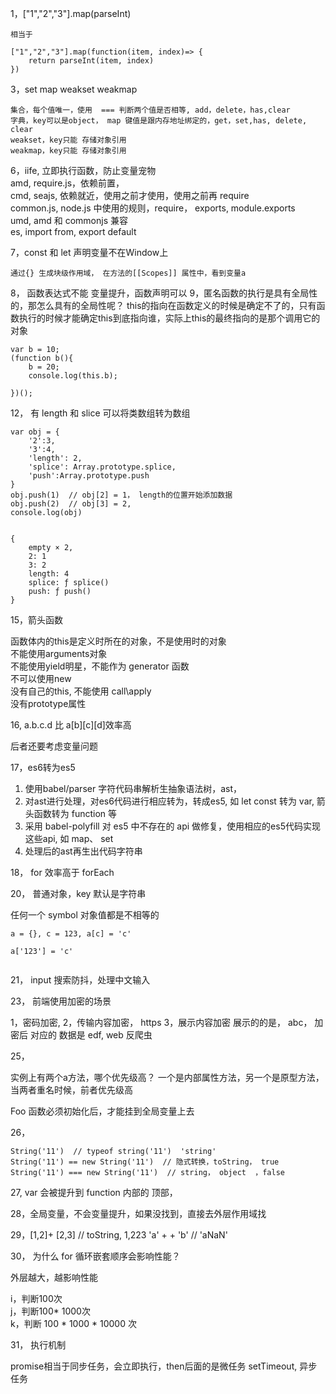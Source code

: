 1，["1","2","3"].map(parseInt)

	相当于 
	
	["1","2","3"].map(function(item, index)=> {
		return parseInt(item, index)
	})

3，set map weakset weakmap

	集合，每个值唯一，使用  === 判断两个值是否相等, add，delete，has,clear
	字典，key可以是object， map 键值是跟内存地址绑定的，get，set,has, delete, clear
	weakset，key只能 存储对象引用
	weakmap，key只能 存储对象引用

6，iife, 立即执行函数，防止变量宠物  
	amd, require.js，依赖前置，  
	cmd, seajs, 依赖就近，使用之前才使用，使用之前再 require   
	common.js, node.js 中使用的规则，require， exports, module.exports  
	umd, amd 和 commonjs 兼容  
	es, import  from, export default  

7，const 和 let 声明变量不在Window上
	
	通过{} 生成块级作用域， 在方法的[[Scopes]] 属性中，看到变量a
	
8， 函数表达式不能 变量提升，函数声明可以
9，匿名函数的执行是具有全局性的，那怎么具有的全局性呢？
this的指向在函数定义的时候是确定不了的，只有函数执行的时候才能确定this到底指向谁，实际上this的最终指向的是那个调用它的对象

```
var b = 10;
(function b(){
    b = 20;
    console.log(this.b);

})();
```

12， 有 length 和 slice 可以将类数组转为数组

```
var obj = {
    '2':3,
    '3':4,
    'length': 2,
    'splice': Array.prototype.splice,
    'push':Array.prototype.push
}
obj.push(1)  // obj[2] = 1， length的位置开始添加数据
obj.push(2)  // obj[3] = 2,
console.log(obj)


{
	empty × 2,
	2: 1
	3: 2
	length: 4
	splice: ƒ splice()
	push: ƒ push()
}
```

15，箭头函数

函数体内的this是定义时所在的对象，不是使用时的对象    
不能使用arguments对象    
不能使用yield明星，不能作为 generator 函数    
不可以使用new  
没有自己的this, 不能使用 call\apply  
没有prototype属性


16, a.b.c.d 比 a[b][c][d]效率高  

后者还要考虑变量问题

17，es6转为es5 

1. 使用babel/parser  字符代码串解析生抽象语法树，ast，
2. 对ast进行处理，对es6代码进行相应转为，转成es5, 如 let const 转为 var, 箭头函数转为 function 等
3. 采用 babel-polyfill 对 es5 中不存在的 api 做修复，使用相应的es5代码实现这些api, 如 map、 set
4. 处理后的ast再生出代码字符串  


18， for 效率高于 forEach


20， 普通对象，key 默认是字符串

任何一个 symbol 对象值都是不相等的

```
a = {}, c = 123, a[c] = 'c' 

a['123'] = 'c'


```

21， input 搜索防抖，处理中文输入

23， 前端使用加密的场景


1，密码加密,
2，传输内容加密， https
3，展示内容加密
	展示的的是， abc， 加密后 对应的 数据是 edf, web 反爬虫


25，

实例上有两个a方法，哪个优先级高？
一个是内部属性方法，另一个是原型方法，当两者重名时候，前者优先级高

Foo 函数必须初始化后，才能挂到全局变量上去


26，

```
String('11')  // typeof string('11')  'string'
String('11') == new String('11')  // 隐式转换，toString， true
String('11') === new String('11')  // string， object  ，false
```


27, var 会被提升到 function 内部的 顶部，

28，全局变量，不会变量提升，如果没找到，直接去外层作用域找

29，[1,2]+ [2,3]  // toString, 1,223
'a' + + 'b'  // 'aNaN'


30， 为什么 for 循环嵌套顺序会影响性能？


外层越大，越影响性能

i，判断100次  
j，判断100* 1000次  
k，判断 100 * 1000 * 10000 次  


31， 执行机制

promise相当于同步任务，会立即执行，then后面的是微任务
setTimeout, 异步任务



